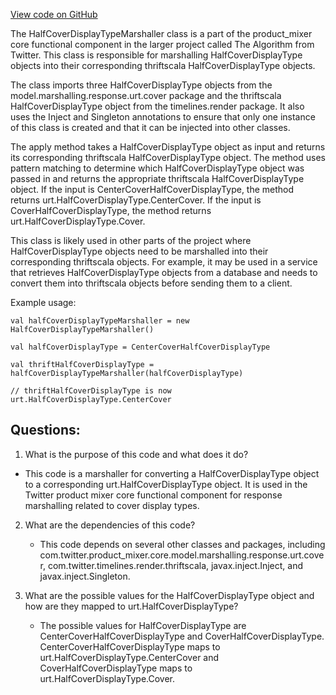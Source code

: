 [View code on GitHub](https://github.com/misbahsy/the-algorithm/product-mixer/core/src/main/scala/com/twitter/product_mixer/core/functional_component/marshaller/response/urt/cover/HalfCoverDisplayTypeMarshaller.scala)

The HalfCoverDisplayTypeMarshaller class is a part of the product_mixer core functional component in the larger project called The Algorithm from Twitter. This class is responsible for marshalling HalfCoverDisplayType objects into their corresponding thriftscala HalfCoverDisplayType objects. 

The class imports three HalfCoverDisplayType objects from the model.marshalling.response.urt.cover package and the thriftscala HalfCoverDisplayType object from the timelines.render package. It also uses the Inject and Singleton annotations to ensure that only one instance of this class is created and that it can be injected into other classes.

The apply method takes a HalfCoverDisplayType object as input and returns its corresponding thriftscala HalfCoverDisplayType object. The method uses pattern matching to determine which HalfCoverDisplayType object was passed in and returns the appropriate thriftscala HalfCoverDisplayType object. If the input is CenterCoverHalfCoverDisplayType, the method returns urt.HalfCoverDisplayType.CenterCover. If the input is CoverHalfCoverDisplayType, the method returns urt.HalfCoverDisplayType.Cover.

This class is likely used in other parts of the project where HalfCoverDisplayType objects need to be marshalled into their corresponding thriftscala objects. For example, it may be used in a service that retrieves HalfCoverDisplayType objects from a database and needs to convert them into thriftscala objects before sending them to a client. 

Example usage:

```
val halfCoverDisplayTypeMarshaller = new HalfCoverDisplayTypeMarshaller()

val halfCoverDisplayType = CenterCoverHalfCoverDisplayType

val thriftHalfCoverDisplayType = halfCoverDisplayTypeMarshaller(halfCoverDisplayType)

// thriftHalfCoverDisplayType is now urt.HalfCoverDisplayType.CenterCover
```
## Questions: 
 1. What is the purpose of this code and what does it do?
   - This code is a marshaller for converting a HalfCoverDisplayType object to a corresponding urt.HalfCoverDisplayType object. It is used in the Twitter product mixer core functional component for response marshalling related to cover display types.
   
2. What are the dependencies of this code?
   - This code depends on several other classes and packages, including com.twitter.product_mixer.core.model.marshalling.response.urt.cover, com.twitter.timelines.render.thriftscala, javax.inject.Inject, and javax.inject.Singleton.
   
3. What are the possible values for the HalfCoverDisplayType object and how are they mapped to urt.HalfCoverDisplayType?
   - The possible values for HalfCoverDisplayType are CenterCoverHalfCoverDisplayType and CoverHalfCoverDisplayType. CenterCoverHalfCoverDisplayType maps to urt.HalfCoverDisplayType.CenterCover and CoverHalfCoverDisplayType maps to urt.HalfCoverDisplayType.Cover.